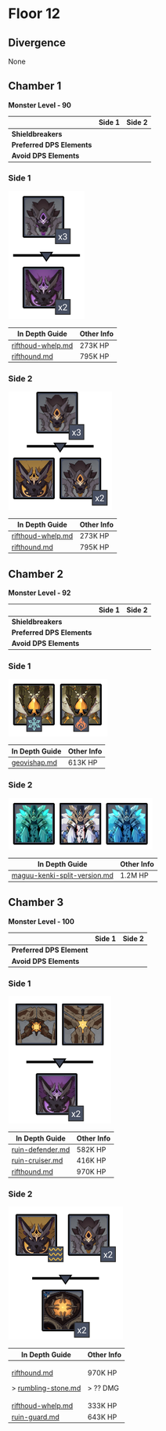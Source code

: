 # Floor 12

## Divergence <a href="#general-tips" id="general-tips"></a>

None

## Chamber 1

**Monster Level - 90**

|                            | Side 1 | Side 2 |
| -------------------------- | :----: | :----: |
| **Shieldbreakers**         |        |        |
| **Preferred DPS Elements** |        |        |
| **Avoid DPS Elements**     |        |        |

### Side 1

![](../../.gitbook/assets/12-1-1v23.png)

| In Depth Guide                                                             | Other Info |
| -------------------------------------------------------------------------- | ---------- |
| [rifthoud-whelp.md](../../monsters/rifthounds/rifthoud-whelp.md "mention") | 273K HP    |
| [rifthound.md](../../monsters/rifthounds/rifthound.md "mention")           | 795K HP    |

### Side 2

![](../../.gitbook/assets/12-1-2v23.png)

| In Depth Guide                                                             | Other Info |
| -------------------------------------------------------------------------- | ---------- |
| [rifthoud-whelp.md](../../monsters/rifthounds/rifthoud-whelp.md "mention") | 273K HP    |
| [rifthound.md](../../monsters/rifthounds/rifthound.md "mention")           | 795K HP    |

## Chamber 2



**Monster Level - 92**

|                            | Side 1 | Side 2 |
| -------------------------- | :----: | :----: |
| **Shieldbreakers**         |        |        |
| **Preferred DPS Elements** |        |        |
| **Avoid DPS Elements**     |        |        |

### Side 1

![](../../.gitbook/assets/12-2-1v23.png)

| In Depth Guide                                                | Other Info |
| ------------------------------------------------------------- | ---------- |
| [geovishap.md](../../monsters/animals/geovishap.md "mention") | 613K HP    |

### Side 2

![](../../.gitbook/assets/12-2-2v23.png)

| In Depth Guide                                                                                           | Other Info |
| -------------------------------------------------------------------------------------------------------- | ---------- |
| [maguu-kenki-split-version.md](../../monsters/elites/maguu-kenki/maguu-kenki-split-version.md "mention") | 1.2M HP    |

## Chamber 3

**Monster Level - 100**

|                           | Side 1 | Side 2 |
| ------------------------- | :----: | :----: |
| **Preferred DPS Element** |        |        |
| **Avoid DPS Elements**    |        |        |

### Side 1

![](../../.gitbook/assets/12-3-1v23.png)

| In Depth Guide                                                                | Other Info |
| ----------------------------------------------------------------------------- | ---------- |
| [ruin-defender.md](../../monsters/ruin-constructs/ruin-defender.md "mention") | 582K HP    |
| [ruin-cruiser.md](../../monsters/ruin-constructs/ruin-cruiser.md "mention")   | 416K HP    |
| [rifthound.md](../../monsters/rifthounds/rifthound.md "mention")              | 970K HP    |

### Side 2

![](../../.gitbook/assets/12-3-2v23.png)

| In Depth Guide                                                                                                                                                                     | Other Info                    |
| ---------------------------------------------------------------------------------------------------------------------------------------------------------------------------------- | ----------------------------- |
| <p><a data-mention href="../../monsters/rifthounds/rifthound.md">rifthound.md</a></p><p>> <a data-mention href="../../mechanics/auras/rumbling-stone.md">rumbling-stone.md</a></p> | <p>970K HP</p><p>> ?? DMG</p> |
| [rifthoud-whelp.md](../../monsters/rifthounds/rifthoud-whelp.md "mention")                                                                                                         | 333K HP                       |
| [ruin-guard.md](../../monsters/ruin-constructs/ruin-guard.md "mention")                                                                                                            | 643K HP                       |
